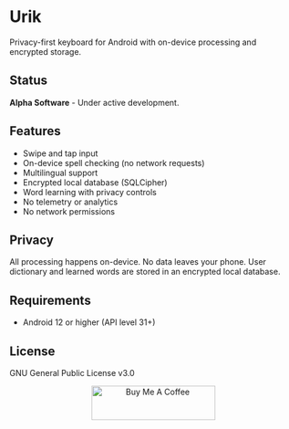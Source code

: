 # Urik

Privacy-first keyboard for Android with on-device processing and encrypted storage.

## Status

**Alpha Software** - Under active development.

## Features

- Swipe and tap input
- On-device spell checking (no network requests)
- Multilingual support
- Encrypted local database (SQLCipher)
- Word learning with privacy controls
- No telemetry or analytics
- No network permissions

## Privacy

All processing happens on-device. No data leaves your phone. User dictionary and learned words are stored in an encrypted local database.


## Requirements

- Android 12 or higher (API level 31+)

## License

GNU General Public License v3.0

<p align="center"><a href="https://www.buymeacoffee.com/urikdevelopment" target="_blank"><img src="https://cdn.buymeacoffee.com/buttons/v2/default-yellow.png" alt="Buy Me A Coffee" style="height: 60px !important;width: 217px !important;" ></a></p>